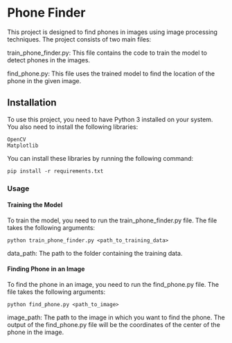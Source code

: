 # Phone Finder
This project is designed to find phones in images using image processing techniques. The project consists of two main files:

train_phone_finder.py: This file contains the code to train the model to detect phones in the images.

find_phone.py: This file uses the trained model to find the location of the phone in the given image.

## Installation
To use this project, you need to have Python 3 installed on your system. You also need to install the following libraries:
```
OpenCV
Matplotlib
```
You can install these libraries by running the following command:

```
pip install -r requirements.txt
```
### Usage
#### Training the Model
To train the model, you need to run the train_phone_finder.py file. The file takes the following arguments:

```
python train_phone_finder.py <path_to_training_data>
```
data_path: The path to the folder containing the training data.

#### Finding Phone in an Image
To find the phone in an image, you need to run the find_phone.py file. The file takes the following arguments:

```
python find_phone.py <path_to_image>
```
image_path: The path to the image in which you want to find the phone.
The output of the find_phone.py file will be the coordinates of the center of the phone in the image.
